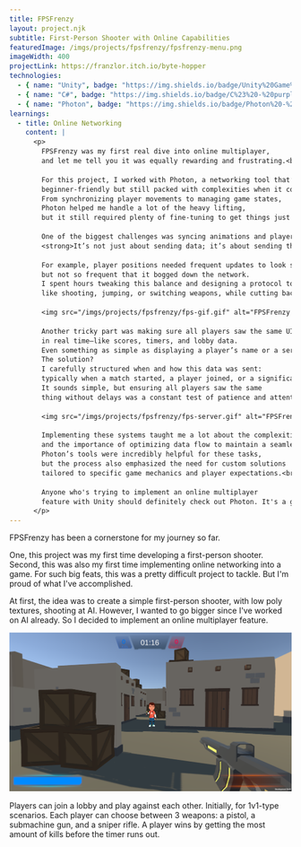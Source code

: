 ```yaml
---
title: FPSFrenzy
layout: project.njk
subtitle: First-Person Shooter with Online Capabilities
featuredImage: /imgs/projects/fpsfrenzy/fpsfrenzy-menu.png
imageWidth: 400
projectLink: https://franzlor.itch.io/byte-hopper
technologies:
  - { name: "Unity", badge: "https://img.shields.io/badge/Unity%20Game%20Engine%20-%20blue?style=for-the-badge" }
  - { name: "C#", badge: "https://img.shields.io/badge/C%23%20-%20purple?style=flat-square" }
  - { name: "Photon", badge: "https://img.shields.io/badge/Photon%20-%20grey?style=flat-square&link=https%3A%2F%2Fwww.photonengine.com%2Fpun" }
learnings:
  - title: Online Networking
    content: |
      <p>
        FPSFrenzy was my first real dive into online multiplayer,
        and let me tell you it was equally rewarding and frustrating.<br><br>

        For this project, I worked with Photon, a networking tool that’s pretty
        beginner-friendly but still packed with complexities when it comes to real-time multiplayer.
        From synchronizing player movements to managing game states,
        Photon helped me handle a lot of the heavy lifting,
        but it still required plenty of fine-tuning to get things just right.<br><br>

        One of the biggest challenges was syncing animations and player movement across the network.
        <strong>It’s not just about sending data; it’s about sending the right data at the right time</strong>.<br><br>

        For example, player positions needed frequent updates to look smooth for other players,
        but not so frequent that it bogged down the network.
        I spent hours tweaking this balance and designing a protocol to prioritize critical actions
        like shooting, jumping, or switching weapons, while cutting back on non-essential updates.<br><br>

        <img src="/imgs/projects/fpsfrenzy/fps-gif.gif" alt="FPSFrenzy User Shooting at Another Player">

        Another tricky part was making sure all players saw the same UI elements
        in real time—like scores, timers, and lobby data.
        Even something as simple as displaying a player’s name or a server title involved precise timing.
        The solution?
        I carefully structured when and how this data was sent:
        typically when a match started, a player joined, or a significant event occurred.
        It sounds simple, but ensuring all players saw the same
        thing without delays was a constant test of patience and attention to detail.<br><br>

        <img src="/imgs/projects/fpsfrenzy/fps-server.gif" alt="FPSFrenzy User Creating a Server"><br><br>

        Implementing these systems taught me a lot about the complexities of real-time networking
        and the importance of optimizing data flow to maintain a seamless multiplayer experience.
        Photon’s tools were incredibly helpful for these tasks,
        but the process also emphasized the need for custom solutions
        tailored to specific game mechanics and player expectations.<br><br>

        Anyone who's trying to implement an online multiplayer
        feature with Unity should definitely check out Photon. It's a great tool to use.
      </p>
---
```


FPSFrenzy has been a cornerstone for my journey so far. <br>

One, this project was my first time developing a first-person shooter.
Second, this was also my first time implementing online networking into a game.
For such big feats, this was a pretty difficult project to tackle. But I'm proud of what I've accomplished.<br>

At first, the idea was to create a simple first-person shooter, with low poly textures, shooting at AI.
However, I wanted to go bigger since I've worked on AI already. So I decided to implement an online multiplayer feature.<br>

<img src="/imgs/projects/fpsfrenzy/fpsfrenzy-combat.png" alt="FPSFrenzy User Aiming at Another Player">

Players can join a lobby and play against each other. Initially, for 1v1-type scenarios.
Each player can choose between 3 weapons: a pistol, a submachine gun, and a sniper rifle.
A player wins by getting the most amount of kills before the timer runs out. <br>